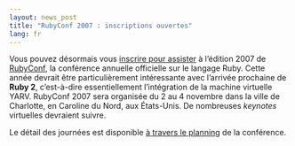 ```yaml
---
layout: news_post
title: "RubyConf 2007 : inscriptions ouvertes"
lang: fr
---
```


Vous pouvez désormais vous [inscrire pour assister][1] à l’édition 2007
de [RubyConf][2], la conférence annuelle officielle sur le langage Ruby.
Cette année devrait être particulièrement intéressante avec l’arrivée
prochaine de **Ruby 2**, c’est-à-dire essentiellement l’intégration de
la machine virtuelle YARV. RubyConf 2007 sera organisée du 2 au 4
novembre dans la ville de Charlotte, en Caroline du Nord, aux
États-Unis. De nombreuses *keynotes* virtuelles devraient suivre.

Le détail des journées est disponible [à travers le planning][3] de la
conférence.



[1]: http://www.regonline.com/rubyconf2007 
[2]: http://rubyconf.org/ 
[3]: http://www.rubyconf.org/agenda.html 
